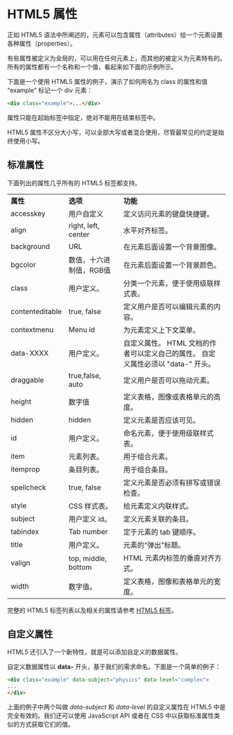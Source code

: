 # HTML5 属性

正如 HTML5 语法中所阐述的，元素可以包含属性（attributes）给一个元素设置各种属性（properties）。

有些属性被定义为全局的，可以用在任何元素上，而其他的被定义为元素特有的。所有的属性都有一个名称和一个值，看起来如下面的示例所示。

下面是一个使用 HTML5 属性的例子，演示了如何用名为 class 的属性和值 “example” 标记一个 div 元素：

```html
<div class="example">...</div>
```

属性只能在起始标签中指定，绝对不能用在结束标签中。

HTML5 属性不区分大小写，可以全部大写或者混合使用，尽管最常见的约定是始终使用小写。

## 标准属性

下面列出的属性几乎所有的 HTML5 标签都支持。

<table>
	<tbody>
		<tr>
			<td>
				<b>
					属性
				</b>
			</td>
			<td>
				<b>
					选项
				</b>
			</td>
			<td>
				<b>
					功能
				</b>
			</td>
		</tr>
		<tr>
			<td>
				accesskey
			</td>
			<td>
				用户自定义
			</td>
			<td>
				定义访问元素的键盘快捷键。
			</td>
		</tr>
		<tr>
			<td>
				align
			</td>
			<td>
				right, left, center
			</td>
			<td>
				水平对齐标签。
			</td>
		</tr>
		<tr>
			<td>
				background
			</td>
			<td>
				URL
			</td>
			<td>
				在元素后面设置一个背景图像。
			</td>
		</tr>
		<tr>
			<td>
				bgcolor
			</td>
			<td>
				数值，十六进制值，RGB值
			</td>
			<td>
				在元素后面设置一个背景颜色。
			</td>
		</tr>
		<tr>
			<td>
				class
			</td>
			<td>
				用户定义。
			</td>
			<td>
				分类一个元素，便于使用级联样式表。
			</td>
		</tr>
		<tr>
			<td>
				contenteditable
			</td>
			<td>
				true, false
			</td>
			<td>
				定义用户是否可以编辑元素的内容。
			</td>
		</tr>
		<tr>
			<td>
				contextmenu
			</td>
			<td>
				Menu id
			</td>
			<td>
				为元素定义上下文菜单。
			</td>
		</tr>
		<tr>
			<td>
				data-XXXX
			</td>
			<td>
				用户定义。
			</td>
			<td>
				自定义属性。 HTML 文档的作者可以定义自己的属性。
				自定义属性必须以 "data-" 开头。
			</td>
		</tr>
		<tr>
			<td>
				draggable
			</td>
			<td>
				true,false, auto
			</td>
			<td>
				定义用户是否可以拖动元素。
			</td>
		</tr>
		<tr>
			<td>
				height
			</td>
			<td>
				数字值
			</td>
			<td>
				定义表格，图像或表格单元的高度。
			</td>
		</tr>
		<tr>
			<td>
				hidden
			</td>
			<td>
				hidden
			</td>
			<td>
				定义元素是否应该可见。
			</td>
		</tr>
		<tr>
			<td>
				id
			</td>
			<td>
				用户定义。
			</td>
			<td>
				命名元素，便于使用级联样式表。
			</td>
		</tr>
		<tr>
			<td>
				item
			</td>
			<td>
				元素列表。
			</td>
			<td>
				用于组合元素。
			</td>
		</tr>
		<tr>
			<td>
				itemprop
			</td>
			<td>
				条目列表。
			</td>
			<td>
				用于组合条目。
			</td>
		</tr>
		<tr>
			<td>
				spellcheck
			</td>
			<td>
				true, false
			</td>
			<td>
				定义元素是否必须有拼写或错误检查。
			</td>
		</tr>
		<tr>
			<td>
				style
			</td>
			<td>
				CSS 样式表。
			</td>
			<td>
				给元素定义内联样式。
			</td>
		</tr>
		<tr>
			<td>
				subject
			</td>
			<td>
				用户定义 id。
			</td>
			<td>
				定义元素关联的条目。
			</td>
		</tr>
		<tr>
			<td>
				tabindex
			</td>
			<td>
				Tab number
			</td>
			<td>
				定于元素的 tab 键顺序。
			</td>
		</tr>
		<tr>
			<td>
				title
			</td>
			<td>
				用户定义。
			</td>
			<td>
				元素的“弹出”标题。
			</td>
		</tr>
		<tr>
			<td>
				valign
			</td>
			<td>
				top, middle, bottom
			</td>
			<td>
				HTML 元素内标签的垂直对齐方式。
			</td>
		</tr>
		<tr>
			<td>
				width
			</td>
			<td>
				数字值。
			</td>
			<td>
				定义表格，图像和表格单元的宽度。
			</td>
		</tr>
	</tbody>
</table>

完整的 HTML5 标签列表以及相关的属性请参考 [HTML5 标签](tags-reference.md)。 

## 自定义属性

HTML5 还引入了一个新特性，就是可以添加自定义的数据属性。

自定义数据属性以 __data-__ 开头，基于我们的需求命名。下面是一个简单的例子：

```html
<div class="example" data-subject="physics" data-level="complex">
...
</div>
```

上面的例子中两个叫做 _data-subject_ 和 _data-level_ 的自定义属性在 HTML5 中是完全有效的。我们还可以使用 JavaScript API 或者在 CSS 中以获取标准属性类似的方式获取它们的值。